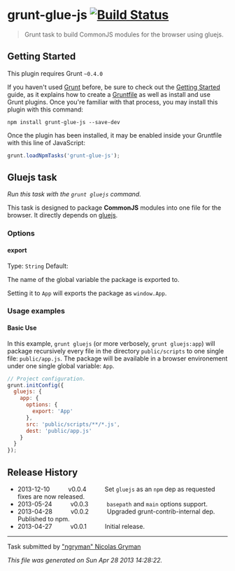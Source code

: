 # grunt-glue-js [![Build Status](https://travis-ci.org/ngryman/grunt-glue-js.png?branch=master)](https://travis-ci.org/ngryman/grunt-glue-js)

> Grunt task to build CommonJS modules for the browser using gluejs.



## Getting Started
This plugin requires Grunt `~0.4.0`

If you haven't used [Grunt](http://gruntjs.com/) before, be sure to check out the [Getting Started](http://gruntjs.com/getting-started) guide, as it explains how to create a [Gruntfile](http://gruntjs.com/sample-gruntfile) as well as install and use Grunt plugins. Once you're familiar with that process, you may install this plugin with this command:

```shell
npm install grunt-glue-js --save-dev
```

Once the plugin has been installed, it may be enabled inside your Gruntfile with this line of JavaScript:

```js
grunt.loadNpmTasks('grunt-glue-js');
```




## Gluejs task
_Run this task with the `grunt gluejs` command._

This task is designed to package __CommonJS__ modules into one file for the browser.
It directly depends on [gluejs].

[gluejs]: http://mixu.net/gluejs/
### Options

#### export
Type: `String`
Default: 

The name of the global variable the package is exported to.

Setting it to `App` will exports the package as `window.App`.
### Usage examples

#### Basic Use
In this example, `grunt gluejs` (or more verbosely, `grunt gluejs:app`) will package recursively every file in the directory `public/scripts` to one single file: `public/app.js`. The package will be available in a browser environement under one single global variable: `App`.

```javascript
// Project configuration.
grunt.initConfig({
  gluejs: {
    app: {
      options: {
        export: 'App'
      },
      src: 'public/scripts/**/*.js',
      dest: 'public/app.js'
    }
  }
});
```

## Release History

 * 2013-12-10   v0.0.4   Set `gluejs` as an `npm` dep as requested fixes are now released.
 * 2013-05-24   v0.0.3   `basepath` and `main` options support.
 * 2013-04-28   v0.0.2   Upgraded grunt-contrib-internal dep. Published to npm.
 * 2013-04-27   v0.0.1   Initial release.

---

Task submitted by ["ngryman" Nicolas Gryman](http://ngryman.sh)

*This file was generated on Sun Apr 28 2013 14:28:22.*
